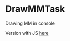 # DrawMMTask

Drawing MM in console

Version with JS [here](https://codepen.io/Marticka/full/XWbdJVq)
